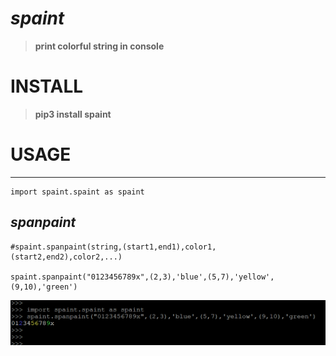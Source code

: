 # _spaint_
>__print colorful string in console__

# INSTALL
>__pip3 install spaint__

# USAGE
-----------------------------------------------------------------------

    import spaint.spaint as spaint

## _spanpaint_    
    #spaint.spanpaint(string,(start1,end1),color1,(start2,end2),color2,...)
    
    spaint.spanpaint("0123456789x",(2,3),'blue',(5,7),'yellow',(9,10),'green')
![](spaint/Images/spanpaint.0.png)
  
